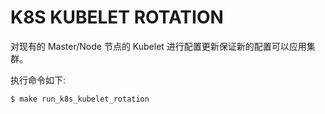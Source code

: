 # K8S KUBELET ROTATION

对现有的 Master/Node 节点的 Kubelet 进行配置更新保证新的配置可以应用集群。


执行命令如下:

```
$ make run_k8s_kubelet_rotation
```